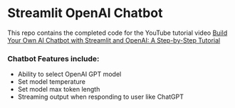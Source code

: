 # Streamlit OpenAI Chatbot

This repo contains the completed code for the YouTube tutorial video <a href="https://youtu.be/UKclEtptH6k" target="_blank">Build Your Own AI Chatbot with Streamlit and OpenAI: A Step-by-Step Tutorial</a>

### Chatbot Features include:
- Ability to select OpenAI GPT model
- Set model temperature
- Set model max token length
- Streaming output when responding to user like ChatGPT
